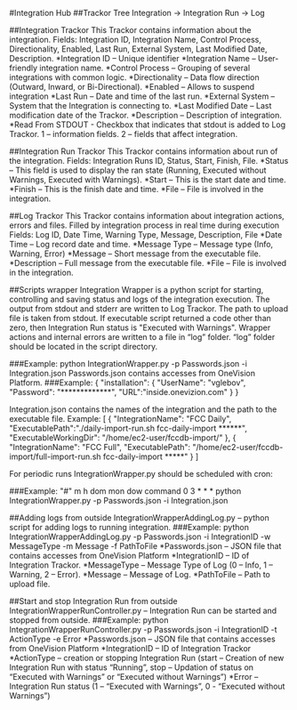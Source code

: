 #Integration Hub
##Trackor Tree
Integration -> Integration Run -> Log
 
##Integration Trackor
This Trackor contains information about the integration.
Fields: Integration ID, Integration Name, Control Process, Directionality, Enabled, Last Run, External System, Last Modified Date, Description.
*Integration ID – Unique identifier
*Integration Name – User-friendly integration name.
*Control Process – Grouping of several integrations with common logic.
*Directionality – Data flow direction (Outward, Inward, or Bi-Directional).
*Enabled – Allows to suspend integration
*Last Run – Date and time of the last run.
*External System – System that the Integration is connecting to.
*Last Modified Date – Last modification date of the Trackor.
*Description – Description of integration.
*Read From STDOUT - Checkbox that indicates that stdout is added to Log Trackor.
1 – information fields.
2 – fields that affect integration.

##Integration Run Trackor
This Trackor contains information about run of the integration.
Fields: Integration Runs ID, Status, Start, Finish, File. 
*Status – This field is used to display the ran state (Running, Executed without Warnings, Executed with Warnings).
*Start – This is the start date and time.
*Finish – This is the finish date and time.
*File – File is involved in the integration.


##Log Trackor
This Trackor contains information about integration actions, errors and files. Filled by integration process in real time during execution
Fields: Log ID, Date Time, Warning Type, Message, Description, File 
*Date Time – Log record date and time.
*Message Type – Message type (Info, Warning, Error)
*Message – Short message from the executable file.
*Description – Full message from the executable file.
*File – File is involved in the integration.

##Scripts wrapper
Integration Wrapper is a python script for starting, controlling and saving status and logs of the integration execution. 
The output from stdout and stderr are written to Log Trackor. The path to upload file is taken from stdout. If executable script returned a code other than zero, then Integration Run status is "Executed with Warnings".
Wrapper actions and internal errors are written to a file in “log” folder. “log” folder should be located in the script directory.

###Example:
    python IntegrationWrapper.py -p Passwords.json -i Integration.json
Passwords.json contains accesses from OneVision Platform.
###Example:
    {
	    "installation": {
		    "UserName": "vglebov",
		    "Password": "*************",
		    "URL":"inside.onevizion.com"
	    }
    }

Integration.json contains the names of the integration and the path to the executable file.
Example:
    [
	    {
		    "IntegrationName": "FCC Daily",
		    "ExecutablePath":"./daily-import-run.sh fcc-daily-import ******",
		    "ExecutableWorkingDir": "/home/ec2-user/fccdb-import/"
	    },
        	    {
		    "IntegrationName": "FCC Full",
		    "ExecutablePath": "/home/ec2-user/fccdb-import/full-import-run.sh fcc-daily-import *****"
	    }
    ]

For periodic runs IntegrationWrapper.py should be scheduled with cron:

###Example:
    "#" m h dom mon dow command
    0 3 * * * python IntegrationWrapper.py -p Passwords.json -i Integration.json

##Adding logs from outside
IntegrationWrapperAddingLog.py – python script for adding logs to running integration.
###Example:
    python IntegrationWrapperAddingLog.py -p Passwords.json -i IntegrationID -w MessageType -m Message -f PathToFile
*Passwords.json – JSON file that contains accesses from OneVision Platform
*IntegrationID – ID of Integration Trackor.
*MessageType – Message Type of Log (0 – Info, 1 – Warning, 2 – Error).
*Message – Message of Log.
*PathToFile – Path to upload file.

##Start and stop Integration Run from outside 
IntegrationWrapperRunController.py – Integration Run can be started and stopped from outside.
###Example:
    python IntegrationWrapperRunController.py -p Passwords.json -i IntegrationID -t ActionType -e Error
*Passwords.json – JSON file that contains accesses from OneVision Platform
*IntegrationID – ID of Integration Trackor
*ActionType –  creation or stopping Integration Run (start – Creation of new Integration Run with status “Running”, stop – Updation of status on “Executed with Warnings” or “Executed without Warnings”)
*Error – Integration Run status (1 – “Executed with Warnings”, 0 - “Executed without Warnings”)